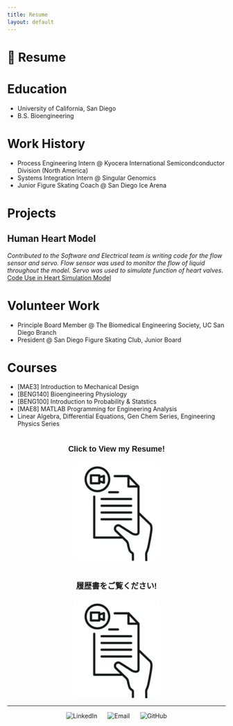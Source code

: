 ```yaml
---
title: Resume
layout: default
---
```


# 📑 Resume

# Education
- University of California, San Diego
- B.S. Bioengineering

# Work History
- Process Engineering Intern @ Kyocera International Semicondconductor Division (North America)
- Systems Integration Intern @ Singular Genomics
- Junior Figure Skating Coach @ San Diego Ice Arena

# Projects
## Human Heart Model
*Contributed to the Software and Electrical team is writing code for the flow sensor and servo. Flow sensor was used to monitor the flow of liquid throughout the model. Servo was used to simulate function of heart valves.*  
[Code Use in Heart Simulation Model](https://github.com/d3moore2002/UCSD_BMES_PT_2024-25_HeartSim/tree/main)

# Volunteer Work
- Principle Board Member @ The Biomedical Engineering Society, UC San Diego Branch
- President @ San Diego Figure Skating Club, Junior Board

# Courses
- [MAE3] Introduction to Mechanical Design
- [BENG140] Bioengineering Physiology
- [BENG100] Introduction to Probability & Statstics
- [MAE8] MATLAB Programming for Engineering Analysis
- Linear Algebra, Differential Equations, Gen Chem Series, Engineering Physics Series




<div style="margin-top: 40px;"></div>

<!-- Centered heading text -->
<p align="center" style="font-size: 18px; font-weight: bold; font-family: sans-serif;">
  Click to View my Resume!
</p>

<p align="center">
  <a href="https://docs.google.com/document/d/1us66SjzppwdeJQqZWLPG9DbBT4FSBsKUyjR3bm9orIE/edit?usp=sharing" target="_blank">
    <img src="docs/assets/Screenshot 2025-03-28 at 11.42.14 AM.png" alt="Click to Visit" width="200" style="border-radius: 10px;" />
  </a>
</p>

<div style="margin-top: 40px;"></div>

<!-- Centered heading text -->
<p align="center" style="font-size: 18px; font-weight: bold; font-family: sans-serif;">
  履歴書をご覧ください!
</p>

<p align="center">
  <a href="https://docs.google.com/document/d/1bjWXYy9JG8V7v2Aj0NrdFIiu4rC9SK82mvejk9hiLhU/edit?tab=t.0" target="_blank">
    <img src="docs/assets/Screenshot 2025-03-28 at 11.42.14 AM.png" alt="Click to Visit" width="200" style="border-radius: 10px;" />
  </a>
</p>


<hr />

<p align="center">
  <a href="https://www.linkedin.com/in/alisakunimoto/" target="_blank" style="text-decoration: none;">
    <img src="https://cdn.jsdelivr.net/gh/devicons/devicon/icons/linkedin/linkedin-original.svg"
         width="30" alt="LinkedIn" style="margin: 0 10px;" />
  </a>

  <a href="mailto:alisakunimoto@gmail.com" style="text-decoration: none;">
    <img src="https://upload.wikimedia.org/wikipedia/commons/4/4e/Gmail_Icon.png" 
         width="30" alt="Email" style="margin: 0 10px;" />
   </a>

  <a href="https://github.com/ari-kuni" target="_blank" style="text-decoration: none;">
    <img src="https://cdn.jsdelivr.net/gh/devicons/devicon/icons/github/github-original.svg"
         width="30" alt="GitHub" style="margin: 0 10px;" />
</a>

</p>
